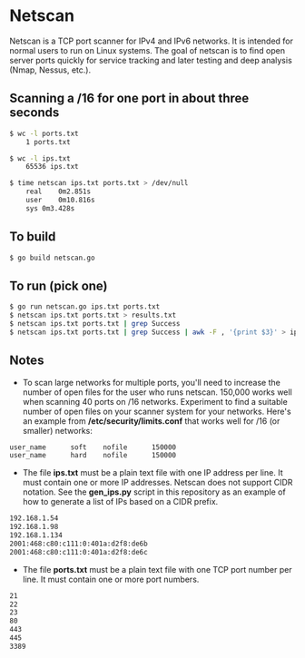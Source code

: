 # Netscan

Netscan is a TCP port scanner for IPv4 and IPv6 networks. It is intended for normal users to run on Linux systems. The goal of netscan is to find open server ports quickly for service tracking and later testing and deep analysis (Nmap, Nessus, etc.).

## Scanning a /16 for one port in about three seconds

```bash
$ wc -l ports.txt 
    1 ports.txt

$ wc -l ips.txt 
    65536 ips.txt

$ time netscan ips.txt ports.txt > /dev/null
    real    0m2.851s
    user    0m10.816s
    sys 0m3.428s
```

## To build

```bash
$ go build netscan.go
```

## To run (pick one) 

```bash
$ go run netscan.go ips.txt ports.txt
$ netscan ips.txt ports.txt > results.txt
$ netscan ips.txt ports.txt | grep Success
$ netscan ips.txt ports.txt | grep Success | awk -F , '{print $3}' > ips.txt
```

## Notes

* To scan large networks for multiple ports, you'll need to increase the number of open files for the user who runs netscan. 150,000 works well when scanning 40 ports on /16 networks. Experiment to find a suitable number of open files on your scanner system for your networks. Here's an example from __/etc/security/limits.conf__ that works well for /16 (or smaller) networks:

```bash
user_name      soft    nofile      150000
user_name      hard    nofile      150000
```

* The file __ips.txt__ must be a plain text file with one IP address per line. It must contain one or more IP addresses. Netscan does not support CIDR notation. See the __gen_ips.py__ script in this repository as an example of how to generate a list of IPs based on a CIDR prefix. 

```bash
192.168.1.54
192.168.1.98
192.168.1.134
2001:468:c80:c111:0:401a:d2f8:de6b
2001:468:c80:c111:0:401a:d2f8:de6c
```
* The file __ports.txt__ must be a plain text file with one TCP port number per line. It must contain one or more port numbers.

```bash
21
22
23
80
443
445
3389
```
